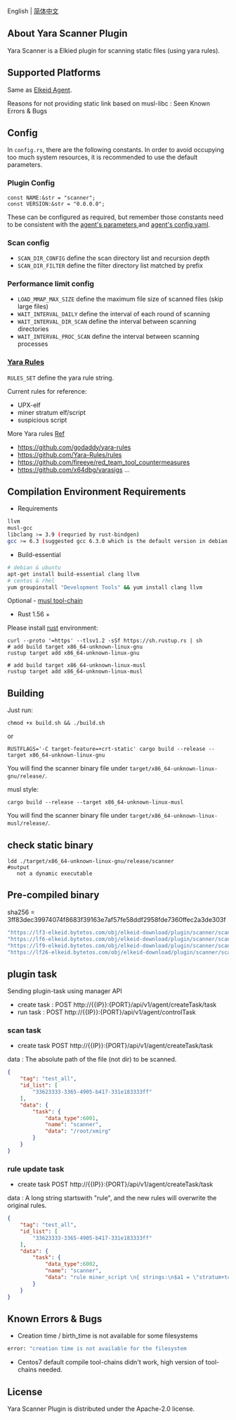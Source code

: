 English | [简体中文](README-zh_CN.md)
## About Yara Scanner Plugin
Yara Scanner is a Elkied plugin for scanning static files (using yara rules).


## Supported Platforms
Same as [Elkeid Agent](../README.md#supported-platforms).


Reasons for not providing static link based on musl-libc : Seen Known Errors & Bugs

## Config
In `config.rs`, there are the following constants. In order to avoid occupying too much system resources, it is recommended to use the default parameters.

### Plugin Config
```
const NAME:&str = "scanner";
const VERSION:&str = "0.0.0.0";
```
These can be configured as required, but remember those constants need to be consistent with the [agent's parameters ](../README.md#parameters-and-options) and [agent's config.yaml](../README.md#config-file).

### Scan config
* `SCAN_DIR_CONFIG` define the scan directory list and recursion depth
* `SCAN_DIR_FILTER` define the filter directory list matched by prefix

### Performance limit config
* `LOAD_MMAP_MAX_SIZE` define the maximum file size of scanned files (skip large files)
* `WAIT_INTERVAL_DAILY` define the interval of each round of scanning
* `WAIT_INTERVAL_DIR_SCAN` define the interval between scanning directories
* `WAIT_INTERVAL_PROC_SCAN` define the interval between scanning processes


### [Yara Rules](https://yara.readthedocs.io/en/stable/writingrules.html)
`RULES_SET` define the yara rule string.

Current rules for reference:
* UPX-elf
* miner stratum elf/script
* suspicious script


More Yara rules [Ref](https://github.com/InQuest/awesome-yara)
* https://github.com/godaddy/yara-rules
* https://github.com/Yara-Rules/rules
* https://github.com/fireeye/red_team_tool_countermeasures
* https://github.com/x64dbg/yarasigs
...


## Compilation Environment Requirements

* Requirements
```bash
llvm
musl-gcc
libclang >= 3.9 (requried by rust-bindgen)
gcc >= 6.3 (suggested gcc 6.3.0 which is the default version in debian 9)
```

* Build-essential
```bash
# debian & ubuntu
apt-get install build-essential clang llvm
# centos & rhel
yum groupinstall "Development Tools" && yum install clang llvm
```
Optional - [musl tool-chain](https://www.musl-libc.org/how.html)

* Rust 1.56 +

Please install [rust](https://www.rust-lang.org/tools/install) environment:
```
curl --proto '=https' --tlsv1.2 -sSf https://sh.rustup.rs | sh
# add build target x86_64-unknown-linux-gnu
rustup target add x86_64-unknown-linux-gnu

# add build target x86_64-unknown-linux-musl
rustup target add x86_64-unknown-linux-musl
```

## Building
Just run:
```
chmod +x build.sh && ./build.sh
```
or
```
RUSTFLAGS='-C target-feature=+crt-static' cargo build --release --target x86_64-unknown-linux-gnu
```
You will find the scanner binary file under `target/x86_64-unknown-linux-gnu/release/`.



musl style:
```
cargo build --release --target x86_64-unknown-linux-musl
```
You will find the scanner binary file under `target/x86_64-unknown-linux-musl/release/`.


## check static binary

```
ldd ./target/x86_64-unknown-linux-gnu/release/scanner
#output
   not a dynamic executable
```


## Pre-compiled binary

sha256 = 3ff83dec39974074f8683f39163e7af57fe58ddf2958fde7360ffec2a3de303f


```bash
"https://lf3-elkeid.bytetos.com/obj/elkeid-download/plugin/scanner/scanner-linux-amd64-3.0.1.7.plg",
"https://lf6-elkeid.bytetos.com/obj/elkeid-download/plugin/scanner/scanner-linux-amd64-3.0.1.7.plg",
"https://lf9-elkeid.bytetos.com/obj/elkeid-download/plugin/scanner/scanner-linux-amd64-3.0.1.7.plg",
"https://lf26-elkeid.bytetos.com/obj/elkeid-download/plugin/scanner/scanner-linux-amd64-3.0.1.7.plg"
```

## plugin task

Sending plugin-task using manager API

* create task : POST http://{{IP}}:{PORT}/api/v1/agent/createTask/task
* run task : POST http://{{IP}}:{PORT}/api/v1/agent/controlTask



### scan task
* create task POST http://{{IP}}:{PORT}/api/v1/agent/createTask/task

data : The absolute path of the file (not dir) to be scanned.


```json
{
    "tag": "test_all",
    "id_list": [
        "33623333-3365-4905-b417-331e183333ff"
    ],
    "data": {
        "task": {
            "data_type":6001,
            "name": "scanner",
            "data": "/root/xmirg"
        }
    }
}
```

### rule update task
* create task POST http://{{IP}}:{PORT}/api/v1/agent/createTask/task

data : A long string startswith "rule", and the new rules will overwrite the original rules.

```json
{
    "tag": "test_all",
    "id_list": [
        "33623333-3365-4905-b417-331e183333ff"
    ],
    "data": {
        "task": {
            "data_type":6002,
            "name": "scanner",
            "data": "rule miner_script \n{ strings:\n$a1 = \"stratum+tcp\"\n$a2 = \"stratum+udp\"\n$a3 = \"stratum+ssl\"\n$a4 = \"ethproxy+tcp\"\n$a5 = \"nicehash+tcp\"\ncondition:\nis_script and any of them\n}"
        }
    }
}
```



## Known Errors & Bugs
* Creation time / birth_time is not available for some filesystems
```bash
error: "creation time is not available for the filesystem
```
* Centos7 default compile tool-chains didn't work,  high version of tool-chains needed.

## License
Yara Scanner Plugin is distributed under the Apache-2.0 license.
